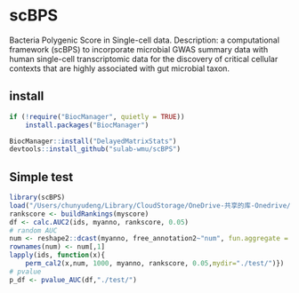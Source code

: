 # scBPS

Bacteria Polygenic Score in  Single-cell data.
Description: a computational framework (scBPS) to incorporate microbial GWAS summary data with human single-cell transcriptomic data for the discovery of critical cellular contexts that are highly associated with gut microbial taxon.
## install

```R
if (!require("BiocManager", quietly = TRUE))
    install.packages("BiocManager")

BiocManager::install("DelayedMatrixStats")
devtools::install_github("sulab-wmu/scBPS")
```

## Simple test

```R
library(scBPS)
load("/Users/chunyudeng/Library/CloudStorage/OneDrive-共享的库-Onedrive/RPakage/scBPS/Test/test_data.RData")
rankscore <- buildRankings(myscore)
df <- calc.AUC2(ids, myanno, rankscore, 0.05)
# random AUC
num <- reshape2::dcast(myanno, free_annotation2~"num", fun.aggregate = function(x){length(x)})
rownames(num) <- num[,1]
lapply(ids, function(x){
    perm_cal2(x,num, 1000, myanno, rankscore, 0.05,mydir="./test/")})
# pvalue
p_df <- pvalue_AUC(df,"./test/")
```